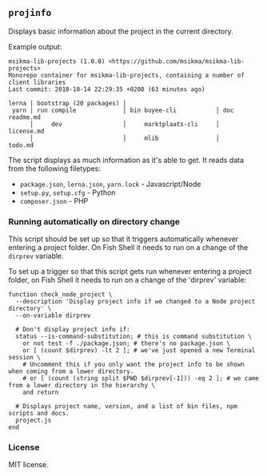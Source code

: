 ## `projinfo`

Displays basic information about the project in the current directory.

Example output:

```
msikma-lib-projects (1.0.0) <https://github.com/msikma/msikma-lib-projects>
Monorepo container for msikma-lib-projects, containing a number of client libraries
Last commit: 2018-10-14 22:29:35 +0200 (63 minutes ago)

lerna | bootstrap (20 packages) |
 yarn │ run compile             │ bin buyee-cli           │ doc readme.md
      │     dev                 │     marktplaats-cli     │     license.md
      │                         │     mlib                │     todo.md
```

The script displays as much information as it's able to get. It reads data from the following filetypes:

* `package.json`, `lerna.json`, `yarn.lock` - Javascript/Node
* `setup.py`, `setup.cfg` - Python
* `composer.json` - PHP

### Running automatically on directory change

This script should be set up so that it triggers automatically whenever entering a project folder. On Fish Shell it needs to run on a change of the `dirprev` variable.

To set up a trigger so that this script gets run whenever entering a project folder, on Fish Shell it needs to run on a change of the 'dirprev' variable:

```fish
function check_node_project \
  --description 'Display project info if we changed to a Node project directory' \
  --on-variable dirprev

  # Don't display project info if:
  status --is-command-substitution; # this is command substitution \
    or not test -f ./package.json; # there's no package.json \
    or [ (count $dirprev) -lt 2 ]; # we've just opened a new Terminal session \
    # Uncomment this if you only want the project info to be shown when coming from a lower directory.
    # or [ (count (string split $PWD $dirprev[-1])) -eq 2 ]; # we came from a lower directory in the hierarchy \
    and return

  # Displays project name, version, and a list of bin files, npm scripts and docs.
  project.js
end
```

### License

MIT license.
